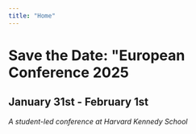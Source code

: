 ```yaml
---
title: "Home"
---
```


<div class="homepage-conference-title">
  <h1>Save the Date: "European Conference 2025</h1>
  <h2>January 31st - February 1st</h2>
  <div id='student-run'>
    <i>A student-led conference at Harvard Kennedy School</i>
  </div>
  <p id='increase'
  </p>
  <div id='countdown'>
  </div>
</div>

